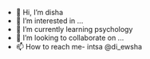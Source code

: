 - 👋 Hi, I’m disha
- 👀 I’m interested in ...
- 🌱 I’m currently learning psychology
- 💞️ I’m looking to collaborate on ...
- 📫 How to reach me- intsa @di_ewsha

<!---
di-ewsha/di-ewsha is a ✨ special ✨ repository because its `README.md` (this file) appears on your GitHub profile.
You can click the Preview link to take a look at your changes.
--->
